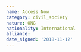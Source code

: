 ```yaml
---
name: Access Now
category: civil_society
nature: ONG
nationality: International
alliance: 
date_signed: '2018-11-12'
---
```

    